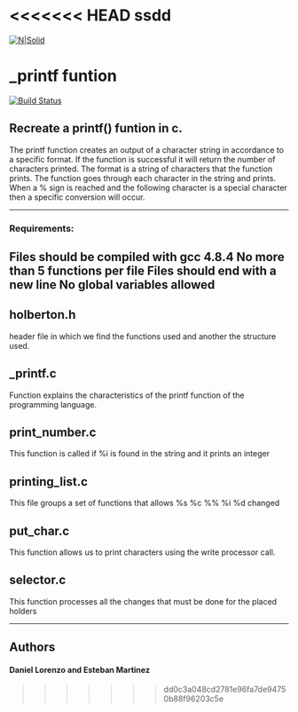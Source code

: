 <<<<<<< HEAD
ssdd
=======
[![N|Solid](https://www.holbertonschool.com/holberton-logo.png)](https://www.holbertonschool.com/holberton-logo.png)
# _printf funtion
[![Build Status](https://travis-ci.org/joemccann/dillinger.svg?branch=master)](https://travis-ci.org/joemccann/dillinger)
## Recreate a printf() funtion in c.
The printf function creates an output of a character string in
accordance to a specific format. If the function is successful it will
return the number of characters printed. The format is a string of
characters that the function prints. The function goes through each
character in the string and prints. When a % sign is reached and the
following character is a special character then a specific conversion
will occur.

 ------------------------------------------------------------------------------------
### Requirements:
Files should be compiled with gcc 4.8.4
No more than 5 functions per file
Files should end with a new line
No global variables allowed
 ------------------------------------------------------------------------------------
## holberton.h
header file in which we find the functions used and another the structure used.
## _printf.c
Function explains the characteristics of the printf function of the programming language.
## print_number.c
This function is called if %i is found in the string and it prints an integer

## printing_list.c
This file groups a set of functions that allows %s %c %% %i %d changed
## put_char.c
This function allows us to print characters using the write processor call.

## selector.c
This function processes all the changes that must be done for the placed holders

-------------------------------------------------------------------------------------
## Authors
#### Daniel Lorenzo and Esteban Martinez
>>>>>>> dd0c3a048cd2781e96fa7de94750b88f96203c5e
